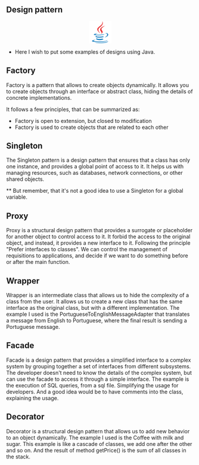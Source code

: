 ## Design pattern

<div style="display: flex; justify-content: center; align-items: center;">
  <img alt="gabriel-Java" height="60" width="60" src="https://raw.githubusercontent.com/devicons/devicon/master/icons/java/java-original.svg">
</div>

- Here I wish to put some examples of designs using Java.

## Factory

Factory is a pattern that allows to create objects dynamically. 
It allows you to create objects through an interface or abstract class, hiding the details of concrete implementations.

It follows a few principles, that can be summarized as:
- Factory is open to extension, but closed to modification
- Factory is used to create objects that are related to each other

## Singleton

The Singleton pattern is a design pattern that ensures that a class has only one instance, and provides a global point of access to it.
It helps us with managing resources, such as databases, network connections, or other shared objects. 

** But remember, that it's not a good idea to use a Singleton for a global variable.


## Proxy

Proxy is a structural design pattern that provides a surrogate or placeholder for another object to control access to it.
It forbid the access to the original object, and instead, it provides a new interface to it. 
Following the principle "Prefer interfaces to classes". We can control the management of requisitions to applications,
and decide if we want to do something before or after the main function.


## Wrapper

Wrapper is an intermediate class that allows us to hide the complexity of a class from the user.
It allows us to create a new class that has the same interface as the original class, but with a different implementation.
The example I used is the PortugueseToEnglishMessageAdapter that translates a message from English to Portuguese,
where the final result is sending a Portuguese message.

## Facade

Facade is a design pattern that provides a simplified interface to a complex system by grouping together a set of interfaces from different subsystems.
The developer doesn't need to know the details of the complex system, but can use the facade to access it through a simple interface.
The example is the execution of SQL queries, from a sql file. Simplifying the usage for developers.
And a good idea would be to have comments into the class, explaining the usage.

## Decorator

Decorator is a structural design pattern that allows us to add new behavior to an object dynamically.
The example I used is the Coffee with milk and sugar. 
This example is like a cascade of classes, we add one after the other and so on. And the result of method getPrice()
is the sum of all classes in the stack.